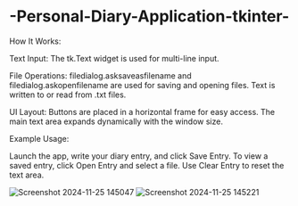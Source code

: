 # -Personal-Diary-Application-tkinter-

How It Works:

Text Input: The tk.Text widget is used for multi-line input.

File Operations: filedialog.asksaveasfilename and filedialog.askopenfilename are used for saving and opening files. Text is written to or read from .txt files.

UI Layout: Buttons are placed in a horizontal frame for easy access. The main text area expands dynamically with the window size.

Example Usage:

Launch the app, write your diary entry, and click Save Entry. To view a saved entry, click Open Entry and select a file. Use Clear Entry to reset the text area.

![Screenshot 2024-11-25 145047](https://github.com/user-attachments/assets/ec3bea87-97d6-4946-9613-7c175c691bcc)
![Screenshot 2024-11-25 145221](https://github.com/user-attachments/assets/1f5107c0-f1a3-4f26-947d-df029529536b)
